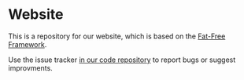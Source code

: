 # Website
This is a repository for our website, which is based on the [Fat-Free Framework](http://fatfreeframework.com).

Use the issue tracker [in our code repository](https://github.com/inexor-game/code/issues) to report bugs or suggest improvments.
